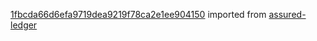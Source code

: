 [1fbcda66d6efa9719dea9219f78ca2e1ee904150](https://github.com/insolar/assured-ledger/commit/1fbcda66d6efa9719dea9219f78ca2e1ee904150) imported from [assured-ledger](https://github.com/insolar/assured-ledger)
